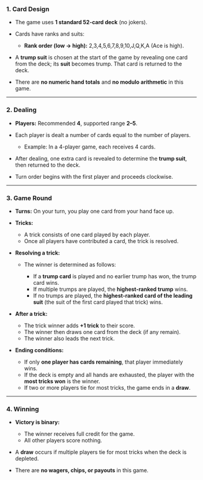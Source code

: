 ### 1. Card Design

* The game uses **1 standard 52-card deck** (no jokers).
* Cards have ranks and suits:

  * **Rank order (low → high):** 2,3,4,5,6,7,8,9,10,J,Q,K,A (Ace is high).
* A **trump suit** is chosen at the start of the game by revealing one card from the deck; its **suit** becomes trump. That card is returned to the deck.
* There are **no numeric hand totals** and **no modulo arithmetic** in this game.

---

### 2. Dealing

* **Players:** Recommended **4**, supported range **2–5**.
* Each player is dealt a number of cards equal to the number of players.

  * Example: In a 4-player game, each receives 4 cards.
* After dealing, one extra card is revealed to determine the **trump suit**, then returned to the deck.
* Turn order begins with the first player and proceeds clockwise.

---

### 3. Game Round

* **Turns:** On your turn, you play one card from your hand face up.

* **Tricks:**

  * A trick consists of one card played by each player.
  * Once all players have contributed a card, the trick is resolved.

* **Resolving a trick:**

  * The winner is determined as follows:

    * If a **trump card** is played and no earlier trump has won, the trump card wins.
    * If multiple trumps are played, the **highest-ranked trump** wins.
    * If no trumps are played, the **highest-ranked card of the leading suit** (the suit of the first card played that trick) wins.

* **After a trick:**

  * The trick winner adds **+1 trick** to their score.
  * The winner then draws one card from the deck (if any remain).
  * The winner also leads the next trick.

* **Ending conditions:**

  * If only **one player has cards remaining**, that player immediately wins.
  * If the deck is empty and all hands are exhausted, the player with the **most tricks won** is the winner.
  * If two or more players tie for most tricks, the game ends in a **draw**.

---

### 4. Winning

* **Victory is binary:**

  * The winner receives full credit for the game.
  * All other players score nothing.
* A **draw** occurs if multiple players tie for most tricks when the deck is depleted.
* There are **no wagers, chips, or payouts** in this game.

